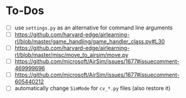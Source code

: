 # To-Dos
- [ ] use `settings.py` as an alternative for command line arguments
- [ ] https://github.com/harvard-edge/airlearning-rl/blob/master/game_handling/game_handler_class.py#L30
- [ ] https://github.com/harvard-edge/airlearning-rl/blob/master/misc/move_to_airsim/move.py
- [ ] https://github.com/microsoft/AirSim/issues/1677#issuecomment-469999696
- [ ] https://github.com/microsoft/AirSim/issues/1677#issuecomment-605440212
- [ ] automatically change `SimMode` for `cv_*.py` files (also restore it)

